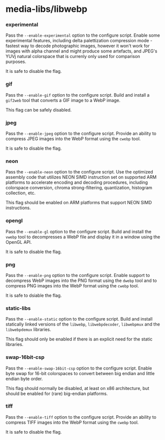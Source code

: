 # media-libs/libwebp

### experimental
Pass the `--enable-experimental` option to the configure script. Enable some experimental features, including delta palettization compression mode - fastest way to decode photographic images, however it won't work for images with alpha channel and might produce some artefacts, and JPEG's YUVj natural colorspace that is currenly only used for comparison purposes.

It is safe to disable the flag.

### gif
Pass the `--enable-gif` option to the configure script. Build and install a `gif2web` tool that converts a GIF image to a WebP image.

This flag can be safely disabled.

### jpeg
Pass the `--enable-jpeg` option to the configure script. Provide an ability to compress JPEG images into the WebP format using the `cwebp` tool.

It is safe to disable the flag.

### neon
Pass the `--enable-neon` option to the configure script. Use the optimized assembly code that utilizes NEON SIMD instruction set on supported ARM platforms to accelerate encoding and decoding procedures, including colorspace conversion, chroma strong-filtering, quantization, histogram collection, etc.

This flag should be enabled on ARM platforms that support NEON SIMD instructions.

### opengl
Pass the `--enable-gl` option to the configure script. Build and install the `vwebp` tool to decompresses a WebP file and display it in a window using the OpenGL API.

It is safe to disable the flag.

### png
Pass the `--enable-png` option to the configure script. Enable support to decompress WebP images into the PNG format using the `dwebp` tool and to compress PNG images into the WebP format using the `cwebp` tool.

It is safe to dsiable the flag.

### static-libs
Pass the `--enable-static` option to the configure script. Build and install statically linked versions of the `libwebp`, `libwebpdecoder`, `libwebpmux` and the `libwebpdemux` libraries.

This flag should only be enabled if there is an explicit need for the static libraries.

### swap-16bit-csp
Pass the `--enable-swap-16bit-csp` option to the configure script. Enable byte swap for 16-bit colorspaces to convert between big endian and little endian byte order.

This flag should normally be disabled, at least on x86 architecture, but should be enabled for (rare) big-endian platforms.

### tiff
Pass the `--enable-tiff` option to the configure script. Provide an ability to compress TIFF images into the WebP format using the `cwebp` tool.

It is safe to disable the flag.
